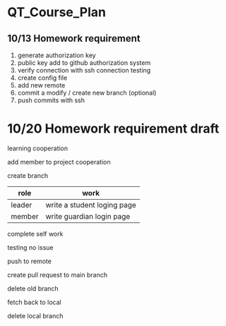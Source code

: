 # QT_Course_Plan

## 10/13 Homework requirement
1. generate authorization key
2. public key add to github authorization system
3. verify connection with ssh connection testing
4. create config file 
5. add new remote
6. commit a modify / create new branch (optional)
7. push commits with ssh


# 10/20 Homework requirement draft
learning cooperation

add member to project cooperation

create branch

|role|work|
|----|----|
|leader|write a student loging page|
|member|write guardian login page|

complete self work

testing no issue

push to remote

create pull request to main branch

delete old branch

fetch back to local

delete local branch

